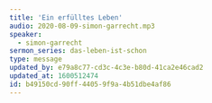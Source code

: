 ```yaml
---
title: 'Ein erfülltes Leben'
audio: 2020-08-09-simon-garrecht.mp3
speaker:
  - simon-garrecht
sermon_series: das-leben-ist-schon
type: message
updated_by: e79a8c77-cd3c-4c3e-b80d-41ca2e46cad2
updated_at: 1600512474
id: b49150cd-90ff-4405-9f9a-4b51dbe4af86
---
```

